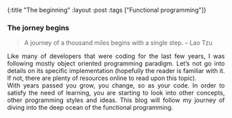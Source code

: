 {:title "The beginning"
:layout :post
:tags ["Functional programming"]}

### The jorney begins

> A journey of a thousand miles begins with a single step.
> – Lao Tzu

<div style="text-align: justify">
Like many of developers that were coding for the last few years, I was following mostly object oriented programming paradigm. Let’s not go into details on its specific implementation (hopefully the reader is familiar with it. If not, there are plenty of resources online to read upon this topic).<br/>
With years passed you grow, you change, so as your code. In order to satisfy the need of learning, you are starting to look into other concepts, other programming styles and ideas.
This blog will follow my journey of diving into the deep ocean of the functional programming.
</div>

